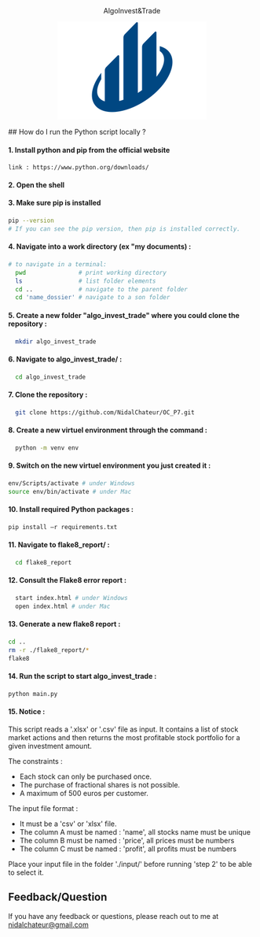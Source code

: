 <center>
AlgoInvest&Trade
</center> 

<p align="center">
  <img src="./icon.png" alt="icon">
</p>
## How do I run the Python script locally ?

#### 1. Install python and pip from the official website

    link : https://www.python.org/downloads/


#### 2. Open the shell

#### 3. Make sure pip is installed

```bash 
pip --version
# If you can see the pip version, then pip is installed correctly.
```


#### 4. Navigate into a work directory (ex "my documents) :

```bash 
# to navigate in a terminal:
  pwd               # print working directory
  ls                # list folder elements
  cd ..             # navigate to the parent folder
  cd 'name_dossier' # navigate to a son folder 
```

#### 5. Create a new folder "algo_invest_trade" where you could clone the repository :

```bash
  mkdir algo_invest_trade
```

#### 6. Navigate to algo_invest_trade/ :

```bash
  cd algo_invest_trade
```

#### 7. Clone the repository :

```bash
  git clone https://github.com/NidalChateur/OC_P7.git
```

#### 8. Create a new virtuel environment through the command :

```bash
  python -m venv env
```

#### 9. Switch on the new virtuel environment you just created it :
```bash
env/Scripts/activate # under Windows
source env/bin/activate # under Mac
```
#### 10. Install required Python packages :

```bash
pip install –r requirements.txt
```
#### 11. Navigate to flake8_report/ :

```bash
  cd flake8_report
```
#### 12. Consult the Flake8 error report :

```bash
  start index.html # under Windows
  open index.html # under Mac
```
#### 13. Generate a new flake8 report :

```bash
cd ..
rm -r ./flake8_report/*
flake8
```

#### 14. Run the script to start algo_invest_trade :

```bash
python main.py

```
#### 15. Notice :

This script reads a '.xlsx' or '.csv' file as input. It contains a list of stock market actions and then returns the most profitable stock portfolio for a given investment amount.

The constraints :
- Each stock can only be purchased once.
- The purchase of fractional shares is not possible.
- A maximum of 500 euros per customer.

The input file format :
- It must be a 'csv' or 'xlsx' file.
- The column A must be named : 'name', all stocks name must be unique
- The column B must be named : 'price', all prices must be numbers
- The column C must be named : 'profit', all profits must be numbers

Place your input file in the folder './input/' before running 'step 2' to be able to select it.

## Feedback/Question

If you have any feedback or questions, please reach out to me at nidalchateur@gmail.com
